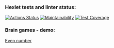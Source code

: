 ### Hexlet tests and linter status:
[![Actions Status](https://github.com/aigarzs/python-project-49/workflows/hexlet-check/badge.svg)](https://github.com/aigarzs/python-project-49/actions)
[![Maintainability](https://api.codeclimate.com/v1/badges/f8cdaf7f03e6d568a815/maintainability)](https://codeclimate.com/github/aigarzs/python-project-49/maintainability)
[![Test Coverage](https://api.codeclimate.com/v1/badges/f8cdaf7f03e6d568a815/test_coverage)](https://codeclimate.com/github/aigarzs/python-project-49/test_coverage)

### Brain games - demo:
[Even number](https://asciinema.org/a/0cRecKYkUA8xNZjij7Pa5ATfg)

